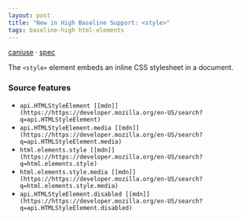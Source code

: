 ```yaml
---
layout: post
title: "New in High Baseline Support: <style>"
tags: baseline-high html-elements
---
```


[caniuse](https://caniuse.com/?search=style) · [spec](https://html.spec.whatwg.org/multipage/semantics.html#the-style-element)

The `<style>` element embeds an inline CSS stylesheet in a document.

### Source features

- ``api.HTMLStyleElement [[mdn]](https://https://developer.mozilla.org/en-US/search?q=api.HTMLStyleElement)``
- ``api.HTMLStyleElement.media [[mdn]](https://https://developer.mozilla.org/en-US/search?q=api.HTMLStyleElement.media)``
- ``html.elements.style [[mdn]](https://https://developer.mozilla.org/en-US/search?q=html.elements.style)``
- ``html.elements.style.media [[mdn]](https://https://developer.mozilla.org/en-US/search?q=html.elements.style.media)``
- ``api.HTMLStyleElement.disabled [[mdn]](https://https://developer.mozilla.org/en-US/search?q=api.HTMLStyleElement.disabled)``
